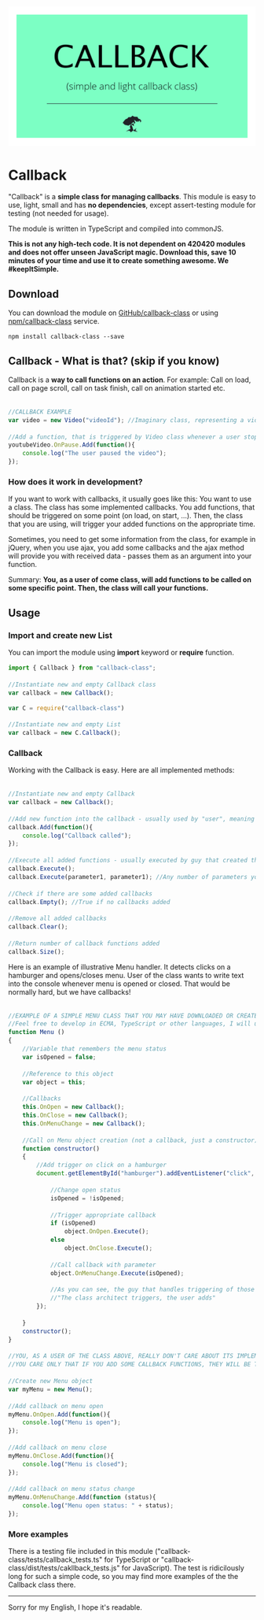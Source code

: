 
![Callback class - banner](images/callback-heading-image.png?raw=true "Callback - easy and light callback class")

# Callback

"Callback" is a **simple class for managing callbacks**. This module is easy to use, light, small and has **no dependencies**, except assert-testing module for testing (not needed for usage).

The module is written in TypeScript and compiled into commonJS. 

**This is not any high-tech code. It is not dependent on 420420 modules and does not offer unseen JavaScript magic. Download this, save 10 minutes of your time and use it to create something awesome. We #keepItSimple.**

## Download

You can download the module on [GitHub/callback-class](https://github.com/drozdik-m/callback-class) or using [npm/callback-class](https://www.npmjs.com/package/callback-class) service.

```
npm install callback-class --save
```

## Callback - What is that? (skip if you know)

Callback is a **way to call functions on an action**. For example: Call on load, call on page scroll, call on task finish, call on animation started etc. 


```javascript

//CALLBACK EXAMPLE
var video = new Video("videoId"); //Imaginary class, representing a video on a web page

//Add a function, that is triggered by Video class whenever a user stops the video
youtubeVideo.OnPause.Add(function(){
	console.log("The user paused the video");
});

```

### How does it work in development?

If you want to work with callbacks, it usually goes like this: You want to use a class. The class has some implemented callbacks. You add functions, that should be triggered on some point (on load, on start, ...). Then, the class that you are using, will trigger your added functions on the appropriate time.

Sometimes, you need to get some information from the class, for example in jQuery, when you use ajax, you add some callbacks and the ajax method will provide you with received data - passes them as an argument into your function.

Summary: **You, as a user of come class, will add functions to be called on some specific point. Then, the class will call your functions.**

## Usage

### Import and create new List

You can import the module using __import__ keyword or __require__ function.

```javascript
import { Callback } from "callback-class";

//Instantiate new and empty Callback class
var callback = new Callback();

```

```javascript
var C = require("callback-class")

//Instantiate new and empty List
var callback = new C.Callback();

```

### Callback

Working with the Callback is easy. Here are all implemented methods:

```javascript

//Instantiate new and empty Callback
var callback = new Callback();

//Add new function into the callback - usually used by "user", meaning the programmer that uses a class or some code
callback.Add(function(){
	console.log("Callback called");
});

//Execute all added functions - usually executed by guy that created the "trigger enviroment" or a class
callback.Execute();
callback.Execute(parameter1, parameter1); //Any number of parameters you want ("rest" parameter)

//Check if there are some added callbacks
callback.Empty(); //True if no callbacks added

//Remove all added callbacks
callback.Clear();

//Return number of callback functions added
callback.Size();


```

Here is an example of illustrative Menu handler. It detects clicks on a hamburger and opens/closes menu. User of the class wants to write text into the console whenever menu is opened or closed. That would be normally hard, but we have callbacks!

```javascript

//EXAMPLE OF A SIMPLE MENU CLASS THAT YOU MAY HAVE DOWNLOADED OR CREATED
//Feel free to develop in ECMA, TypeScript or other languages, I will use the simplest JavaScript I know, so the example is as understandable as I can provide for everyone, sorry if it's not good :/
function Menu ()
{
	//Variable that remembers the menu status
	var isOpened = false;

	//Reference to this object
	var object = this;

	//Callbacks
	this.OnOpen = new Callback();
	this.OnClose = new Callback();
	this.OnMenuChange = new Callback();

	//Call on Menu object creation (not a callback, just a constructor)
	function constructor()
	{
		//Add trigger on click on a hamburger
		document.getElementById("hamburger").addEventListener("click", function(){

			//Change open status
			isOpened = !isOpened;

			//Trigger appropriate callback
			if (isOpened)
				object.OnOpen.Execute();
			else
				object.OnClose.Execute();

			//Call callback with parameter
			object.OnMenuChange.Execute(isOpened);

			//As you can see, the guy that handles triggering of those callbacks doesn't add any callback functions. That is the job for user of this class.
			//"The class architect triggers, the user adds"
		}); 
			
	}
	constructor();
}

//YOU, AS A USER OF THE CLASS ABOVE, REALLY DON'T CARE ABOUT ITS IMPLEMENTATION
//YOU CARE ONLY THAT IF YOU ADD SOME CALLBACK FUNCTIONS, THEY WILL BE TRIGGERED CORRECTLY

//Create new Menu object
var myMenu = new Menu();

//Add callback on menu open
myMenu.OnOpen.Add(function(){
	console.log("Menu is open");
});

//Add callback on menu close
myMenu.OnClose.Add(function(){
	console.log("Menu is closed");
});

//Add callback on menu status change
myMenu.OnMenuChange.Add(function (status){
	console.log("Menu open status: " + status);
});


```

### More examples

There is a testing file included in this module ("callback-class/tests/callback_tests.ts" for TypeScript or "callback-class/dist/tests/cakllback_tests.js" for JavaScript). The test is ridicilously long for such a simple code, so you may find more examples of the the Callback class there.

___

Sorry for my English, I hope it's readable.
